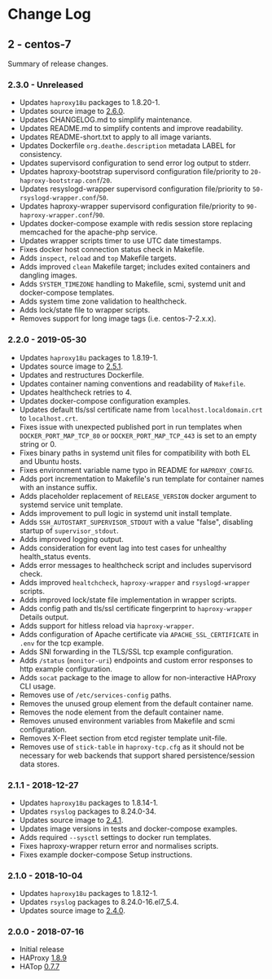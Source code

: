 # Change Log

## 2 - centos-7

Summary of release changes.

### 2.3.0 - Unreleased

- Updates `haproxy18u` packages to 1.8.20-1.
- Updates source image to [2.6.0](https://github.com/jdeathe/centos-ssh/releases/tag/2.6.0).
- Updates CHANGELOG.md to simplify maintenance.
- Updates README.md to simplify contents and improve readability.
- Updates README-short.txt to apply to all image variants.
- Updates Dockerfile `org.deathe.description` metadata LABEL for consistency.
- Updates supervisord configuration to send error log output to stderr.
- Updates haproxy-bootstrap supervisord configuration file/priority to `20-haproxy-bootstrap.conf`/`20`.
- Updates resyslogd-wrapper supervisord configuration file/priority to `50-rsyslogd-wrapper.conf`/`50`.
- Updates haproxy-wrapper supervisord configuration file/priority to `90-haproxy-wrapper.conf`/`90`.
- Updates docker-compose example with redis session store replacing memcached for the apache-php service.
- Updates wrapper scripts timer to use UTC date timestamps.
- Fixes docker host connection status check in Makefile.
- Adds `inspect`, `reload` and `top` Makefile targets.
- Adds improved `clean` Makefile target; includes exited containers and dangling images.
- Adds `SYSTEM_TIMEZONE` handling to Makefile, scmi, systemd unit and docker-compose templates.
- Adds system time zone validation to healthcheck.
- Adds lock/state file to wrapper scripts.
- Removes support for long image tags (i.e. centos-7-2.x.x).

### 2.2.0 - 2019-05-30

- Updates `haproxy18u` packages to 1.8.19-1.
- Updates source image to [2.5.1](https://github.com/jdeathe/centos-ssh/releases/tag/2.5.1).
- Updates and restructures Dockerfile.
- Updates container naming conventions and readability of `Makefile`.
- Updates healthcheck retries to 4.
- Updates docker-compose configuration examples.
- Updates default tls/ssl certificate name from `localhost.localdomain.crt` to `localhost.crt`.
- Fixes issue with unexpected published port in run templates when `DOCKER_PORT_MAP_TCP_80` or `DOCKER_PORT_MAP_TCP_443` is set to an empty string or 0.
- Fixes binary paths in systemd unit files for compatibility with both EL and Ubuntu hosts.
- Fixes environment variable name typo in README for `HAPROXY_CONFIG`.
- Adds port incrementation to Makefile's run template for container names with an instance suffix.
- Adds placeholder replacement of `RELEASE_VERSION` docker argument to systemd service unit template.
- Adds improvement to pull logic in systemd unit install template.
- Adds `SSH_AUTOSTART_SUPERVISOR_STDOUT` with a value "false", disabling startup of `supervisor_stdout`.
- Adds improved logging output.
- Adds consideration for event lag into test cases for unhealthy health_status events.
- Adds error messages to healthcheck script and includes supervisord check.
- Adds improved `healtchcheck`, `haproxy-wrapper` and `rsyslogd-wrapper` scripts.
- Adds improved lock/state file implementation in wrapper scripts.
- Adds config path and tls/ssl certificate fingerprint to `haproxy-wrapper` Details output.
- Adds support for hitless reload via `haproxy-wrapper`.
- Adds configuration of Apache certificate via `APACHE_SSL_CERTIFICATE` in `.env` for the tcp example.
- Adds SNI forwarding in the TLS/SSL tcp example configuration.
- Adds `/status` (`monitor-uri`) endpoints and custom error responses to http example configuration.
- Adds `socat` package to the image to allow for non-interactive HAProxy CLI usage.
- Removes use of `/etc/services-config` paths.
- Removes the unused group element from the default container name.
- Removes the node element from the default container name.
- Removes unused environment variables from Makefile and scmi configuration.
- Removes X-Fleet section from etcd register template unit-file.
- Removes use of `stick-table` in `haproxy-tcp.cfg` as it should not be necessary for web backends that support shared persistence/session data stores.

### 2.1.1 - 2018-12-27

- Updates `haproxy18u` packages to 1.8.14-1.
- Updates `rsyslog` packages to 8.24.0-34.
- Updates source image to [2.4.1](https://github.com/jdeathe/centos-ssh/releases/tag/2.4.1).
- Updates image versions in tests and docker-compose examples.
- Adds required `--sysctl` settings to docker run templates.
- Fixes haproxy-wrapper return error and normalises scripts.
- Fixes example docker-compose Setup instructions.

### 2.1.0 - 2018-10-04

- Updates `haproxy18u` packages to 1.8.12-1.
- Updates `rsyslog` packages to 8.24.0-16.el7_5.4.
- Updates source image to [2.4.0](https://github.com/jdeathe/centos-ssh/releases/tag/2.4.0).

### 2.0.0 - 2018-07-16

- Initial release
- HAProxy [1.8.9](http://www.haproxy.org/download/1.8/src/CHANGELOG)
- HATop [0.7.7](http://feurix.org/projects/hatop/changes/#hatop-0-7-7)
